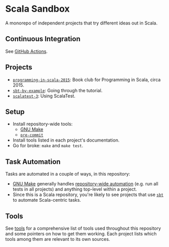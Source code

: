 # Scala Sandbox

A monorepo of independent projects that try different ideas out in Scala.

## Continuous Integration

See [GitHub Actions](./doc/github-actions.md).

## Projects

- [`programming-in-scala-2015`](./programming-in-scala-2015/README.md): Book club for Programming in
  Scala, circa 2015.
- [`sbt-by-example`](./sbt-by-example/README.md): Going through the tutorial.
- [`scalatest-3`](./scalatest-3/README.md): Using ScalaTest.

## Setup

- Install repository-wide tools:
  - [GNU Make](./doc/tools.md#gnu-make)
  - [`pre-commit`](./doc/tools.md#pre-commit)
- Install tools listed in each project's documentation.
- Go for broke: `make` and `make test`.

## Task Automation

Tasks are automated in a couple of ways, in this repository:

- [GNU Make](./doc/tools.md#gnu-make) generally handles [repository-wide
  automation](./doc/gnu-make.md) (e.g. run all tests in all projects) and anything
  top-level within a project.
- Since this is a Scala repository, you're likely to see projects that use
  [`sbt`](./doc/tools.md#simple-build-tool-sbt) to automate Scala-centric tasks.

## Tools

See [tools](./doc/tools.md) for a comprehensive list of tools used throughout this repository and
some pointers on how to get them working.  Each project lists which tools among them are relevant to
its own sources.
